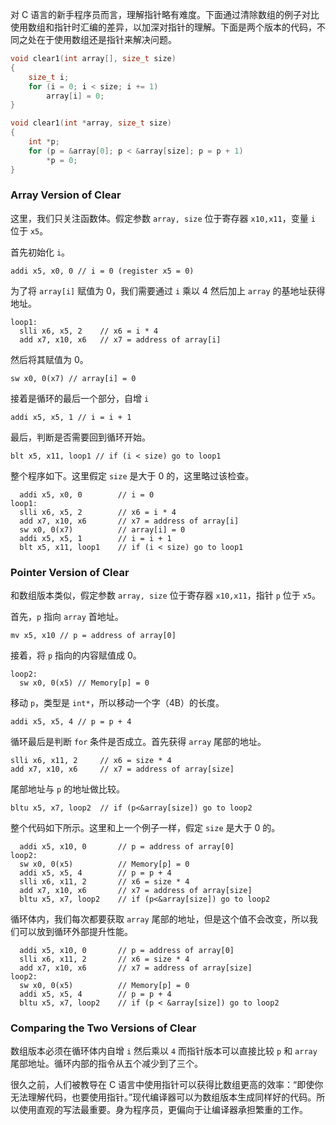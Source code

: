 对 C 语言的新手程序员而言，理解指针略有难度。下面通过清除数组的例子对比使用数组和指针时汇编的差异，以加深对指针的理解。下面是两个版本的代码，不同之处在于使用数组还是指针来解决问题。
```c
void clear1(int array[], size_t size)
{
    size_t i;
    for (i = 0; i < size; i += 1)
        array[i] = 0;
}

void clear1(int *array, size_t size)
{
    int *p;
    for (p = &array[0]; p < &array[size]; p = p + 1)
        *p = 0;
}
```

### Array Version of Clear
这里，我们只关注函数体。假定参数 `array, size` 位于寄存器 `x10,x11`，变量 `i` 位于 `x5`。

首先初始化 `i`。
```
addi x5, x0, 0 // i = 0 (register x5 = 0)
```
为了将 `array[i]` 赋值为 0，我们需要通过 `i` 乘以 4 然后加上 `array` 的基地址获得地址。
```
loop1:
  slli x6, x5, 2    // x6 = i * 4
  add x7, x10, x6   // x7 = address of array[i]
```
然后将其赋值为 0。
```
sw x0, 0(x7) // array[i] = 0
```
接着是循环的最后一个部分，自增 `i`
```
addi x5, x5, 1 // i = i + 1
```
最后，判断是否需要回到循环开始。
```
blt x5, x11, loop1 // if (i < size) go to loop1
```
整个程序如下。这里假定 `size` 是大于 0 的，这里略过该检查。
```
  addi x5, x0, 0        // i = 0
loop1:
  slli x6, x5, 2        // x6 = i * 4
  add x7, x10, x6       // x7 = address of array[i]
  sw x0, 0(x7)          // array[i] = 0
  addi x5, x5, 1        // i = i + 1
  blt x5, x11, loop1    // if (i < size) go to loop1
```

### Pointer Version of Clear
和数组版本类似，假定参数 `array, size` 位于寄存器 `x10,x11`，指针 `p` 位于 `x5`。

首先，`p` 指向 `array` 首地址。
```
mv x5, x10 // p = address of array[0]
```
接着，将 `p` 指向的内容赋值成 0。
```
loop2:
  sw x0, 0(x5) // Memory[p] = 0
```
移动 `p`，类型是 `int*`，所以移动一个字（4B）的长度。
```
addi x5, x5, 4 // p = p + 4
```
循环最后是判断 `for` 条件是否成立。首先获得 `array` 尾部的地址。
```
slli x6, x11, 2     // x6 = size * 4
add x7, x10, x6     // x7 = address of array[size]
```
尾部地址与 `p` 的地址做比较。
```
bltu x5, x7, loop2  // if (p<&array[size]) go to loop2
```
整个代码如下所示。这里和上一个例子一样，假定 `size` 是大于 0 的。
```
  addi x5, x10, 0       // p = address of array[0]
loop2:
  sw x0, 0(x5)          // Memory[p] = 0
  addi x5, x5, 4        // p = p + 4
  slli x6, x11, 2       // x6 = size * 4
  add x7, x10, x6       // x7 = address of array[size]
  bltu x5, x7, loop2    // if (p<&array[size]) go to loop2
```
循环体内，我们每次都要获取 `array` 尾部的地址，但是这个值不会改变，所以我们可以放到循环外部提升性能。
```
  addi x5, x10, 0       // p = address of array[0]
  slli x6, x11, 2       // x6 = size * 4
  add x7, x10, x6       // x7 = address of array[size]
loop2:
  sw x0, 0(x5)          // Memory[p] = 0
  addi x5, x5, 4        // p = p + 4
  bltu x5, x7, loop2    // if (p < &array[size]) go to loop2
```

### Comparing the Two Versions of Clear
数组版本必须在循环体内自增 `i` 然后乘以 `4` 而指针版本可以直接比较 `p` 和 `array` 尾部地址。循环内部的指令从五个减少到了三个。

很久之前，人们被教导在 C 语言中使用指针可以获得比数组更高的效率：“即使你无法理解代码，也要使用指针。”现代编译器可以为数组版本生成同样好的代码。所以使用直观的写法最重要。身为程序员，更偏向于让编译器承担繁重的工作。
